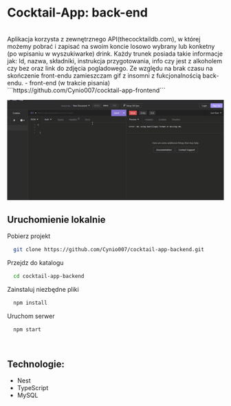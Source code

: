 # Cocktail-App: back-end

<br/>
Aplikacja korzysta z zewnętrznego API(thecocktaildb.com), w której możemy pobrać i zapisać na swoim koncie losowo wybrany lub konketny (po wpisaniu w wyszukiwarke) drink. Każdy trunek posiada takie informacje jak: Id, nazwa, składniki, instrukcja przygotowania, info czy jest z alkoholem czy bez oraz link do zdjęcia pogladowego. Ze względu na brak czasu na skończenie front-endu zamieszczam gif z insomni z fukcjonalnością back-endu.
- front-end (w trakcie pisania) ```https://github.com/Cynio007/cocktail-app-frontend```

![back-end gif](./images/gif02.gif)
<br/>

## Uruchomienie lokalnie

Pobierz projekt

```bash
  git clone https://github.com/Cynio007/cocktail-app-backend.git
```

Przejdz do katalogu

```bash
  cd cocktail-app-backend
```

Zainstaluj niezbędne pliki

```bash
  npm install
```

Uruchom serwer

```bash
  npm start
```

<br/>

## Technologie:

- Nest
- TypeScript
- MySQL
